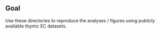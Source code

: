 ## Goal

Use these directories to reproduce the analyses / figures using publicly available thymic EC datasets.